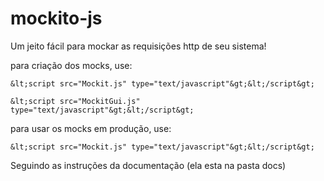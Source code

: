 # mockito-js
Um jeito fácil para mockar as requisições http de seu sistema!

para criação dos mocks, use:

	&lt;script src="Mockit.js" type="text/javascript"&gt;&lt;/script&gt;
	
	&lt;script src="MockitGui.js" type="text/javascript"&gt;&lt;/script&gt;

para usar os mocks em produção, use:

	&lt;script src="Mockit.js" type="text/javascript"&gt;&lt;/script&gt;

Seguindo as instruções da documentação (ela esta na pasta docs)